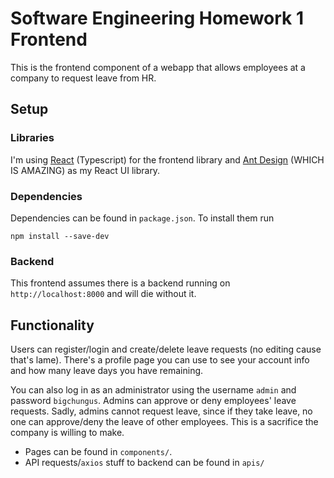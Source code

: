 # Software Engineering Homework 1 Frontend
This is the frontend component of a webapp that allows employees at a company to request leave from HR. 

## Setup
### Libraries
I'm using [React](https://react.dev/) (Typescript) for the frontend library and [Ant Design](https://ant.design/) (WHICH IS AMAZING) as my React UI library.
### Dependencies
Dependencies can be found in `package.json`. To install them run
```shell
npm install --save-dev
```
### Backend
This frontend assumes there is a backend running on `http://localhost:8000` and will die without it.
## Functionality
Users can register/login and create/delete leave requests (no editing cause that's lame). There's a profile page you can use to see your account info and how many leave days you have remaining.

You can also log in as an administrator using the username `admin` and password `bigchungus`. Admins can approve or deny employees' leave requests. Sadly, admins cannot request leave, since if they take leave, no one can approve/deny the leave of other employees. This is a sacrifice the company is willing to make.
- Pages can be found in `components/`.
- API requests/`axios` stuff to backend can be found in `apis/`